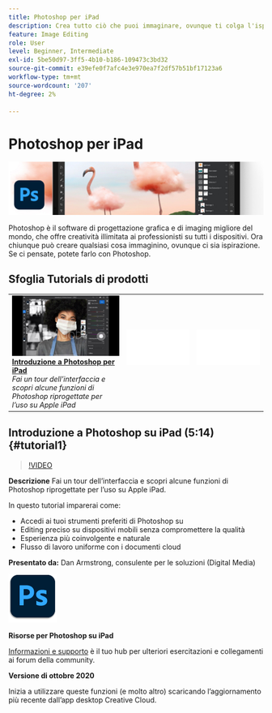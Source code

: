 ```yaml
---
title: Photoshop per iPad
description: Crea tutto ciò che puoi immaginare, ovunque ti colga l'ispirazione con Photoshop per iPad
feature: Image Editing
role: User
level: Beginner, Intermediate
exl-id: 5be50d97-3ff5-4b10-b186-109473c3bd32
source-git-commit: e39efe0f7afc4e3e970ea7f2df57b51bf17123a6
workflow-type: tm+mt
source-wordcount: '207'
ht-degree: 2%

---
```


# Photoshop per iPad

![Immagine esercitazione eroe](../assets/PSoniPad.jpg)

Photoshop è il software di progettazione grafica e di imaging migliore del mondo, che offre creatività illimitata ai professionisti su tutti i dispositivi. Ora chiunque può creare qualsiasi cosa immaginino, ovunque ci sia ispirazione. Se ci pensate, potete farlo con Photoshop.

## Sfoglia Tutorials di prodotti

<table style="table-layout:fixed">
<tr>
 <td>
   <a href="photoshopipad.md#tutorial1">
      <img alt="Introduzione a Photoshop per iPad" src="../assets/PSiPad_thumbnail.jpg" />
   </a>
    <div>
   <a href="photoshopipad.md#tutorial1"><strong>Introduzione a Photoshop per iPad</strong></a>
    </div>
    <em>Fai un tour dell’interfaccia e scopri alcune funzioni di Photoshop riprogettate per l’uso su Apple iPad</em>
    <br>
  </td>
  <td>
    <img alt="Spaziatore" src="../assets/Whitespacer.png" />
    <div>
    <br>
  </td>
  <td>
    <img alt="Spaziatore" src="../assets/Whitespacer.png" />
    <div>
    <br>
  </td>
</tr>
</table>

## Introduzione a Photoshop su iPad (5:14) {#tutorial1}

>[!VIDEO](https://video.tv.adobe.com/v/326899?hidetitle=true)

**Descrizione**
Fai un tour dell’interfaccia e scopri alcune funzioni di Photoshop riprogettate per l’uso su Apple iPad.

In questo tutorial imparerai come:
* Accedi ai tuoi strumenti preferiti di Photoshop su
* Editing preciso su dispositivi mobili senza compromettere la qualità
* Esperienza più coinvolgente e naturale
* Flusso di lavoro uniforme con i documenti cloud

**Presentato da:**
Dan Armstrong, consulente per le soluzioni (Digital Media)

![Logo Photoshop con iPad](../assets/ps_appicon_96.png)

**Risorse per Photoshop su iPad**

[Informazioni e supporto](https://helpx.adobe.com/support/photoshop.html) è il tuo hub per ulteriori esercitazioni e collegamenti ai forum della community.

**Versione di ottobre 2020**

Inizia a utilizzare queste funzioni (e molto altro) scaricando l’aggiornamento più recente dall’app desktop Creative Cloud.
